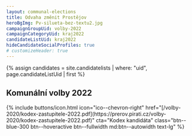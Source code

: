 ```yaml
---
layout: communal-elections
title: Odvaha změnit Prostějov
heroBgImg: Pv-silueta-bez-textu2.jpg
campaignGroupUid: volby-2022
campaignCategoryUid: kraj2022
candidateListUid: kraj2022
hideCandidateSocialProfiles: true
# customizeHeader: true
---
```

{% assign candidates = site.candidatelists | where: "uid", page.candidateListUid | first %}
<!-- {% capture mainContent %}
  <h1 class="head-alt-lg md:head-alt-xl text-center">Komunální volby 2022</h1>
{% endcapture %} -->

<!-- {% capture subContent %}
  <h2 class="head-alt-base md:head-alt-md mt-2 text-center">Šance <strong>změnit budoucnost</strong></h2>
{% endcapture %} -->

<!-- {% include elections-header.html img=page.img bgImg=page.heroBgImg mainContent=mainContent subContent=subContent candidateListNumber=candidates.number %} -->

<h2 class="head-alt-base md:head-alt-md mt-2">Komunální volby 2022</h2>
<div class="mt-4 md:mt-8 space-y-4">
  {% include buttons/icon.html icon="ico--chevron-right" href="[/volby-2020/kodex-zastupitele-2022.pdf](https://prerov.pirati.cz/volby-2020/kodex-zastupitele-2022.pdf)" cta="Kodex kandidáta" class="btn--blue-300 btn--hoveractive btn--fullwidth md:btn--autowidth text-lg" %}
</div>
